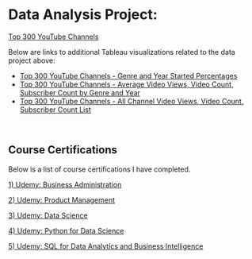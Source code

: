 # Data Analysis Project:

[Top 300 YouTube Channels](https://github.com/jersonscruz/Data-Analysis-Projects/blob/main/2023%20Data%20Project%20-%2001%20Top%20300%20YouTube%20Channels.ipynb)
  
Below are links to additional Tableau visualizations related to the data project above:
  
  - [Top 300 YouTube Channels - Genre and Year Started Percentages](https://public.tableau.com/app/profile/jerson.cruz/viz/Top300YouTubeChannels-GenreandYearStartedPercentages/DashboardYT1)
  - [Top 300 YouTube Channels - Average Video Views, Video Count, Subscriber Count by Genre and Year](https://public.tableau.com/app/profile/jerson.cruz/viz/Top300YouTubeChannels-AverageVideoViewsVideoCountSubscriberCountbyGenreandYear/DashboardYT2)
  - [Top 300 YouTube Channels - All Channel Video Views, Video Count, Subscriber Count List](https://public.tableau.com/app/profile/jerson.cruz/viz/Top300YouTubeChannels-AllChannelVideoViewsVideoCountSubscriberCountList/DashboardYT3)

<br>

## Course Certifications

Below is a list of course certifications I have completed.

[1) Udemy: Business Administration](https://www.udemy.com/certificate/UC-10fff2e9-2d71-43fc-bb75-70e77049b806/)

[2) Udemy: Product Management](https://www.udemy.com/certificate/UC-d85bd332-df51-473e-8650-e753e025aa9f/)

[3) Udemy: Data Science](https://www.udemy.com/certificate/UC-8b297df9-f0a2-4484-b589-a17885a1eaaa/)

[4) Udemy: Python for Data Science](https://www.udemy.com/certificate/UC-e11b1e60-2839-4a9f-93ef-f5a3def2197b/)

[5) Udemy: SQL for Data Analytics and Business Intelligence](https://www.udemy.com/certificate/UC-f01487ca-c75e-4bbf-a671-e8ceb2dc7f82/)
